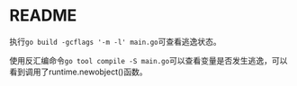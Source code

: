 # README
执行`go build -gcflags '-m -l' main.go`可查看逃逸状态。

使用反汇编命令`go tool compile -S main.go`可以查看变量是否发生逃逸，可以看到调用了runtime.newobject()函数。